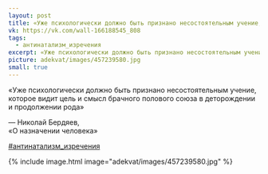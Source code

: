 ```yaml
---
layout: post
title: «Уже психологически должно быть признано несостоятельным учение, которое видит цель и смысл брачного полового союза в деторождении и продолжении рода»
vk: https://vk.com/wall-166188545_808
tags:
  - антинатализм_изречения
excerpt: «Уже психологически должно быть признано несостоятельным учение, которое видит цель и смысл брачного полового союза в деторождении и продолжении рода» — Николай Бердяев, «О назначении человека»
picture: adekvat/images/457239580.jpg
small: true
---
```

«Уже психологически должно быть признано несостоятельным учение, которое видит цель и смысл брачного полового союза в деторождении и продолжении рода»

— Николай Бердяев,<br>
«О назначении человека»

[#антинатализм_изречения](poisk.html#антинатализм_изречения)

{% include image.html image="adekvat/images/457239580.jpg" %}